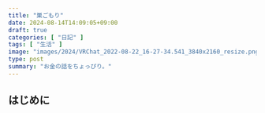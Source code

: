 ```yaml
---
title: "巣ごもり"
date: 2024-08-14T14:09:05+09:00
draft: true
categories: [ "日記" ]
tags: [ "生活" ]
image: "images/2024/VRChat_2022-08-22_16-27-34.541_3840x2160_resize.png"
type: post
summary: "お金の話をちょっぴり。"
---
```


## はじめに

<!-- TODO: 生活にどのくらいお金が必要かを簡単に論じる -->
<!-- TODO: 大学に行きながらアルバイトする話 -->
<!-- TODO: 資産形成する話 -->
